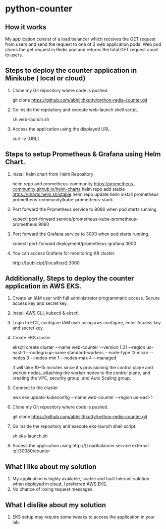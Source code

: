 # python-counter

How it works
-------------

My application consist of a load balancer which receives the GET request from users and send the request to one of 3 web application pods. Web pod stores the get request in Redis pod and returns the total GET request count to users.



Steps to deploy the counter application in Minikube ( local or cloud)
-----------------------------------------------------------------------

1. Clone my Git repository where code is pushed.

   git clone https://github.com/abhijithkutty/python-redis-counter.git

2. Go inside the repository and execute web-launch shell script.

   sh web-launch.sh

3. Access the application using the displayed URL.
 
   curl -v [URL]



Steps to setup Prometheus & Grafana using Helm Chart.
------------------------------------------------------

1. Install helm chart from Helm Repository

   helm repo add prometheus-community https://prometheus-community.github.io/helm-charts
   helm repo add stable https://charts.helm.sh/stable
   helm repo update
   helm install prometheus prometheus-community/kube-prometheus-stack

2. Port forward the Prometheus service to 9090 when pod starts running.

   kubectl port-forward service/prometheus-kube-prometheus-prometheus 9090 

3. Port forward the Grafana service to 3000 when pod starts running.
   
   kubectl port-forward deployment/prometheus-grafana 3000

4. You can access Grafana for monitoring K8 cluster.

   http://[publicip]/[localhost]:3000
   

  

Additionally, Steps to deploy the counter application in AWS EKS.
-------------------------------------------------------------------

1. Create an IAM user with full administrator programmatic access. Secure access key and secret key.

2. Install AWS CLI, kubectl & eksctl. 

3. Login to EC2, configure IAM user using aws configure, enter Access key and secret key.

4. Create EKS cluster

   eksctl create cluster --name web-counter --version 1.21 --region us-east-1 --nodegroup-name standard-workers --node-type t3.micro --nodes 3 --nodes-min 1 --nodes-max 4 --managed
   
  
    It will take 10–15 minutes since it's provisioning the control plane and worker nodes, attaching the worker nodes to the control plane, and creating the VPC,       security group, and Auto Scaling group.

5. Connect to the cluster

   aws eks update-kubeconfig --name web-counter --region us-east-1

6. Clone my Git repository where code is pushed.

   git clone https://github.com/abhijithkutty/python-redis-counter.git

7. Go inside the repository and execute eks-launch shell script.
   
   sh eks-launch.sh

8. Access the application using http://[Loadbalancer service external ip]:30080/counter


What I like about my solution
-----------------------------

1. My application is highly available, scable and fault tolerant solution when deployed in cloud. I preferred AWS EKS.
2. No chance of losing request messages.


What I dislike about my solution
-------------------------------
1. EKS setup may require some tweaks to access the application in your lab.


